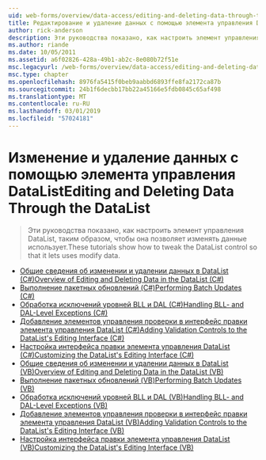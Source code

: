```yaml
---
uid: web-forms/overview/data-access/editing-and-deleting-data-through-the-datalist/index
title: Редактирование и удаление данных с помощью элемента управления DataList | Документация Майкрософт
author: rick-anderson
description: Эти руководства показано, как настроить элемент управления DataList, таким образом, чтобы она позволяет изменять данные использует.
ms.author: riande
ms.date: 10/05/2011
ms.assetid: a6f02826-428a-49b1-ab2c-8e080b72f51e
msc.legacyurl: /web-forms/overview/data-access/editing-and-deleting-data-through-the-datalist
msc.type: chapter
ms.openlocfilehash: 8976fa5415f0beb9aabbd6893ffe8fa2172ca87b
ms.sourcegitcommit: 24b1f6decbb17bb22a45166e5fdb0845c65af498
ms.translationtype: MT
ms.contentlocale: ru-RU
ms.lasthandoff: 03/01/2019
ms.locfileid: "57024181"
---
```

<a name="editing-and-deleting-data-through-the-datalist"></a><span data-ttu-id="76970-103">Изменение и удаление данных с помощью элемента управления DataList</span><span class="sxs-lookup"><span data-stu-id="76970-103">Editing and Deleting Data Through the DataList</span></span>
====================
> <span data-ttu-id="76970-104">Эти руководства показано, как настроить элемент управления DataList, таким образом, чтобы она позволяет изменять данные использует.</span><span class="sxs-lookup"><span data-stu-id="76970-104">These tutorials show how to tweak the DataList control so that it lets uses modify data.</span></span>


- [<span data-ttu-id="76970-105">Общие сведения об изменении и удалении данных в DataList (C#)</span><span class="sxs-lookup"><span data-stu-id="76970-105">Overview of Editing and Deleting Data in the DataList (C#)</span></span>](an-overview-of-editing-and-deleting-data-in-the-datalist-cs.md)
- [<span data-ttu-id="76970-106">Выполнение пакетных обновлений (C#)</span><span class="sxs-lookup"><span data-stu-id="76970-106">Performing Batch Updates (C#)</span></span>](performing-batch-updates-cs.md)
- [<span data-ttu-id="76970-107">Обработка исключений уровней BLL и DAL (C#)</span><span class="sxs-lookup"><span data-stu-id="76970-107">Handling BLL- and DAL-Level Exceptions (C#)</span></span>](handling-bll-and-dal-level-exceptions-cs.md)
- [<span data-ttu-id="76970-108">Добавление элементов управления проверки в интерфейс правки элемента управления DataList (C#)</span><span class="sxs-lookup"><span data-stu-id="76970-108">Adding Validation Controls to the DataList's Editing Interface (C#)</span></span>](adding-validation-controls-to-the-datalist-s-editing-interface-cs.md)
- [<span data-ttu-id="76970-109">Настройка интерфейса правки элемента управления DataList (C#)</span><span class="sxs-lookup"><span data-stu-id="76970-109">Customizing the DataList's Editing Interface (C#)</span></span>](customizing-the-datalist-s-editing-interface-cs.md)
- [<span data-ttu-id="76970-110">Общие сведения об изменении и удалении данных в DataList (VB)</span><span class="sxs-lookup"><span data-stu-id="76970-110">Overview of Editing and Deleting Data in the DataList (VB)</span></span>](an-overview-of-editing-and-deleting-data-in-the-datalist-vb.md)
- [<span data-ttu-id="76970-111">Выполнение пакетных обновлений (VB)</span><span class="sxs-lookup"><span data-stu-id="76970-111">Performing Batch Updates (VB)</span></span>](performing-batch-updates-vb.md)
- [<span data-ttu-id="76970-112">Обработка исключений уровней BLL и DAL (VB)</span><span class="sxs-lookup"><span data-stu-id="76970-112">Handling BLL- and DAL-Level Exceptions (VB)</span></span>](handling-bll-and-dal-level-exceptions-vb.md)
- [<span data-ttu-id="76970-113">Добавление элементов управления проверки в интерфейс правки элемента управления DataList (VB)</span><span class="sxs-lookup"><span data-stu-id="76970-113">Adding Validation Controls to the DataList's Editing Interface (VB)</span></span>](adding-validation-controls-to-the-datalist-s-editing-interface-vb.md)
- [<span data-ttu-id="76970-114">Настройка интерфейса правки элемента управления DataList (VB)</span><span class="sxs-lookup"><span data-stu-id="76970-114">Customizing the DataList's Editing Interface (VB)</span></span>](customizing-the-datalist-s-editing-interface-vb.md)
